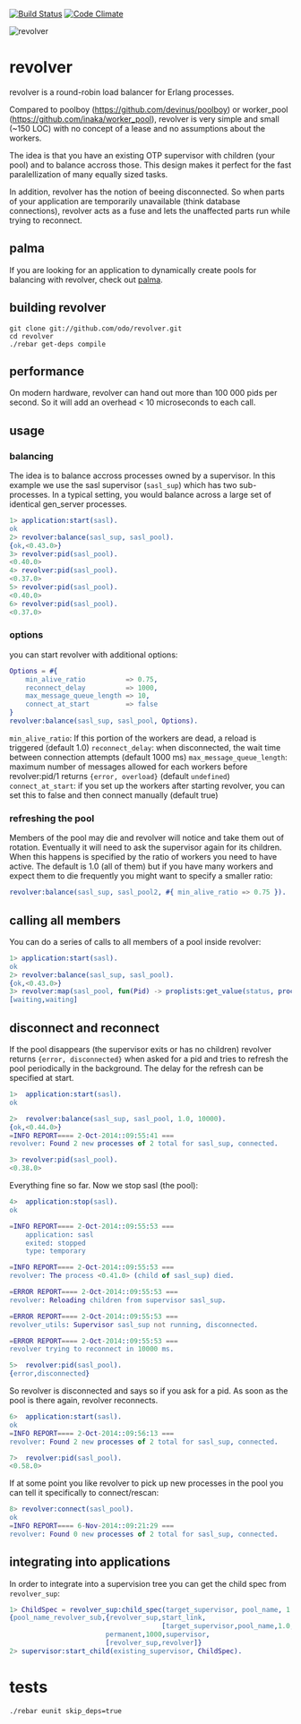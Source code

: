 [![Build Status](http://img.shields.io/travis/odo/revolver.svg?style=flat-square)](https://travis-ci.org/odo/revolver)
[![Code Climate](http://img.shields.io/badge/code_climate-17.3-brightgreen.svg?style=flat-square)](https://travis-ci.org/odo/revolver)

![revolver](../master/doc/revolver.png?raw=true "revolver")
# revolver

revolver is a round-robin load balancer for Erlang processes.

Compared to poolboy (https://github.com/devinus/poolboy) or worker_pool (https://github.com/inaka/worker_pool),
revolver is very simple and small (~150 LOC) with no concept of a lease and no assumptions about the workers.

The idea is that you have an existing OTP supervisor with children (your pool) and to balance accross those.
This design makes it perfect for the fast paralellization of many equally sized tasks.

In addition, revolver has the notion of beeing disconnected.
So when parts of your application are temporarily unavailable (think database connections),
revolver acts as a fuse and lets the unaffected parts run while trying to reconnect.

## palma

If you are looking for an application to dynamically create pools for balancing with revolver, check out
[palma](https://github.com/odo/palma).

## building revolver

```
git clone git://github.com/odo/revolver.git
cd revolver
./rebar get-deps compile
```

## performance

On modern hardware, revolver can hand out more than 100 000 pids per second. So it will add an overhead < 10 microseconds to each call.

## usage

### balancing

The idea is to balance accross processes owned by a supervisor. In this example we use the sasl supervisor (```sasl_sup```) which has two sub-processes.
In a typical setting, you would balance across a large set of identical gen_server processes.

```erlang
1> application:start(sasl).
ok
2> revolver:balance(sasl_sup, sasl_pool).
{ok,<0.43.0>}
3> revolver:pid(sasl_pool).
<0.40.0>
4> revolver:pid(sasl_pool).
<0.37.0>
5> revolver:pid(sasl_pool).
<0.40.0>
6> revolver:pid(sasl_pool).
<0.37.0>
```


### options

you can start revolver with additional options: 

```erlang
Options = #{
	min_alive_ratio          => 0.75,
	reconnect_delay          => 1000,
	max_message_queue_length => 10,
	connect_at_start         => false
}
revolver:balance(sasl_sup, sasl_pool, Options).
```

`min_alive_ratio`: If this portion of the workers are dead, a reload is triggered (default 1.0)
`reconnect_delay`: when disconnected, the wait time between connection attempts (default 1000 ms)
`max_message_queue_length`: maximum number of messages allowed for each workers before revolver:pid/1 returns `{error, overload}` (default `undefined`)
`connect_at_start`: if you set up the workers after starting revolver, you can set this to false and then connect manually (default true)

### refreshing the pool

Members of the pool may die and revolver will notice and take them out of rotation.
Eventually it will need to ask the supervisor again for its children.
When this happens is specified by the ratio of workers you need to have active.
The default is 1.0 (all of them) but if you have many workers and expect them to die frequently you might want to specify a smaller ratio:

```erlang
revolver:balance(sasl_sup, sasl_pool2, #{ min_alive_ratio => 0.75 }).
```

## calling all members

You can do a series of calls to all members of a pool inside revolver:

```erlang
1> application:start(sasl).
ok
2> revolver:balance(sasl_sup, sasl_pool).
{ok,<0.43.0>}
3> revolver:map(sasl_pool, fun(Pid) -> proplists:get_value(status, process_info(Pid)) end).
[waiting,waiting]
```

## disconnect and reconnect

If the pool disappears (the supervisor exits or has no children) revolver returns `{error, disconnected}` when asked for a pid
and tries to refresh the pool periodically in the background. The delay for the refresh can be specified at start.

```erlang
1>  application:start(sasl).
ok

2>  revolver:balance(sasl_sup, sasl_pool, 1.0, 10000).
{ok,<0.44.0>}
=INFO REPORT==== 2-Oct-2014::09:55:41 ===
revolver: Found 2 new processes of 2 total for sasl_sup, connected.

3> revolver:pid(sasl_pool).
<0.38.0>
```

Everything fine so far. Now we stop sasl (the pool):

```erlang
4>  application:stop(sasl).
ok

=INFO REPORT==== 2-Oct-2014::09:55:53 ===
    application: sasl
    exited: stopped
    type: temporary

=INFO REPORT==== 2-Oct-2014::09:55:53 ===
revolver: The process <0.41.0> (child of sasl_sup) died.

=ERROR REPORT==== 2-Oct-2014::09:55:53 ===
revolver: Reloading children from supervisor sasl_sup.

=ERROR REPORT==== 2-Oct-2014::09:55:53 ===
revolver_utils: Supervisor sasl_sup not running, disconnected.

=ERROR REPORT==== 2-Oct-2014::09:55:53 ===
revolver trying to reconnect in 10000 ms.

5>  revolver:pid(sasl_pool).
{error,disconnected}
```

So revolver is disconnected and says so if you ask for a pid.
As soon as the pool is there again, revolver reconnects.

```erlang
6>  application:start(sasl).
ok
=INFO REPORT==== 2-Oct-2014::09:56:13 ===
revolver: Found 2 new processes of 2 total for sasl_sup, connected.

7>  revolver:pid(sasl_pool).
<0.58.0>
```

If at some point you like revolver to pick up new processes in the pool
you can tell it specifically to connect/rescan:

```erlang
8> revolver:connect(sasl_pool).
ok
=INFO REPORT==== 6-Nov-2014::09:21:29 ===
revolver: Found 0 new processes of 2 total for sasl_sup, connected.
```

## integrating into applications

In order to integrate into a supervision tree you can get the child spec from `revolver_sup`:

```erlang
1> ChildSpec = revolver_sup:child_spec(target_supervisor, pool_name, 1.0, 1000).
{pool_name_revolver_sub,{revolver_sup,start_link,
                                      [target_supervisor,pool_name,1.0,1000]},
                        permanent,1000,supervisor,
                        [revolver_sup,revolver]}
2> supervisor:start_child(existing_supervisor, ChildSpec).
```


# tests

```./rebar eunit skip_deps=true```

